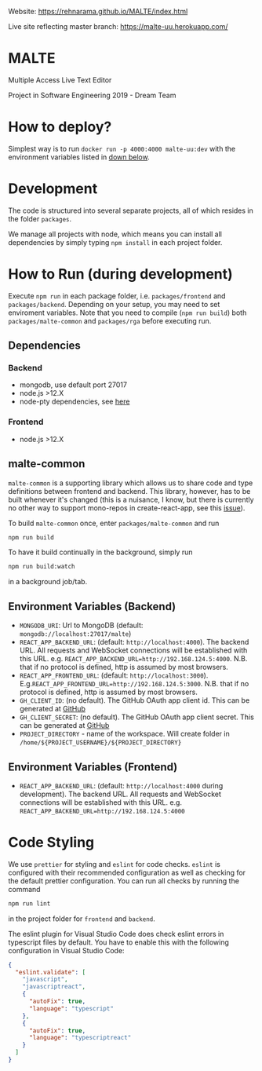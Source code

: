 Website: https://rehnarama.github.io/MALTE/index.html

Live site reflecting master branch: https://malte-uu.herokuapp.com/
# MALTE

Multiple Access Live Text Editor

Project in Software Engineering 2019 - Dream Team

# How to deploy?

Simplest way is to run `docker run -p 4000:4000 malte-uu:dev` with the environment variables listed in [down below](#environment-variables-backend).

# Development

The code is structured into several separate projects, all of which resides
in the folder `packages`.

We manage all projects with node, which means you can install all dependencies
by simply typing `npm install` in each project folder.

# How to Run (during development)

Execute `npm run` in each package folder, i.e. `packages/frontend` and `packages/backend`. Depending on your setup, you may need to set enviroment variables. Note that you need to compile (`npm run build`) both `packages/malte-common` and `packages/rga` before executing run.

## Dependencies

### Backend

- mongodb, use default port 27017
- node.js >12.X
- node-pty dependencies, see [here](https://github.com/microsoft/node-pty#dependencies)

### Frontend

- node.js >12.X

## malte-common

`malte-common` is a supporting library which allows us to share code and type
definitions between frontend and backend. This library, however, has to be
built whenever it's changed (this is a nuisance, I know, but there is currently
no other way to support mono-repos in create-react-app, see this
[issue](https://github.com/facebook/create-react-app/issues/1333)).

To build `malte-common` once, enter `packages/malte-common` and run

```sh
npm run build
```

To have it build continually in the background, simply run

```sh
npm run build:watch
```

in a background job/tab.

## Environment Variables (Backend)

- `MONGODB_URI`: Url to MongoDB (default: `mongodb://localhost:27017/malte`)
- `REACT_APP_BACKEND_URL`: (default: `http://localhost:4000`). The backend URL. All requests and WebSocket connections will be established with this URL. e.g. `REACT_APP_BACKEND_URL=http://192.168.124.5:4000`. N.B. that if no protocol is defined, http is assumed by most browsers.
- `REACT_APP_FRONTEND_URL`: (default: `http://localhost:3000`). E.g.`REACT_APP_FRONTEND_URL=http://192.168.124.5:3000`. N.B. that if no protocol is defined, http is assumed by most browsers.
- `GH_CLIENT_ID`: (no default). The GitHub OAuth app client id. This can be generated at [GitHub](https://github.com/settings/developers)
- `GH_CLIENT_SECRET`: (no default). The GitHub OAuth app client secret. This can be generated at [GitHub](https://github.com/settings/developers)
- `PROJECT_DIRECTORY` - name of the workspace. Will create folder in `/home/${PROJECT_USERNAME}/${PROJECT_DIRECTORY}`

## Environment Variables (Frontend)
- `REACT_APP_BACKEND_URL`: (default: `http://localhost:4000` during development). The backend URL. All requests and WebSocket connections will be established with this URL. e.g. `REACT_APP_BACKEND_URL=http://192.168.124.5:4000`

# Code Styling

We use `prettier` for styling and `eslint` for code checks. `eslint` is
configured with their recommended configuration as well as checking for the
default prettier configuration. You can run all checks by running the command

```sh
npm run lint
```

in the project folder for `frontend` and `backend`.

The eslint plugin for Visual Studio Code does check eslint errors in typescript
files by default. You have to enable this with the following configuration in
Visual Studio Code:

```json
{
  "eslint.validate": [
    "javascript",
    "javascriptreact",
    {
      "autoFix": true,
      "language": "typescript"
    },
    {
      "autoFix": true,
      "language": "typescriptreact"
    }
  ]
}
```
